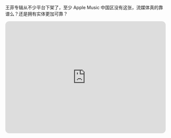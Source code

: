 王菲专辑从不少平台下架了，至少 Apple Music 中国区没有这张，流媒体真的靠谱么？还是拥有实体更加可靠？

<iframe style="border-radius:12px" src="https://open.spotify.com/embed/album/2RwMTosAa4E9IXLEgThlO9?utm_source=generator" width="100%" height="352" frameBorder="0" allowfullscreen="" allow="autoplay; clipboard-write; encrypted-media; fullscreen; picture-in-picture" loading="lazy"></iframe>
